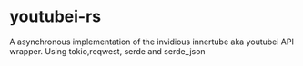# youtubei-rs
A asynchronous implementation of the invidious innertube aka youtubei API wrapper. 
Using tokio,reqwest, serde and serde_json
